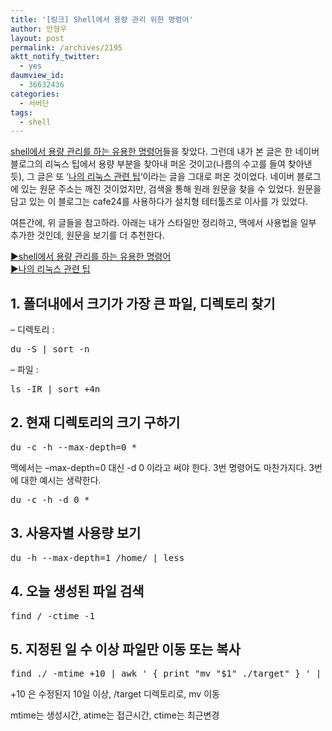 ```yaml
---
title: '[링크] Shell에서 용량 관리 위한 명령어'
author: 안형우
layout: post
permalink: /archives/2195
aktt_notify_twitter:
  - yes
daumview_id:
  - 36632436
categories:
  - 서버단
tags:
  - shell
---
```

[shell에서 용량 관리를 하는 유용한 명령어][1]들을 찾았다. 그런데 내가 본 글은 한 네이버 블로그의 리눅스 팁에서 용량 부분을 찾아내 퍼온 것이고(나름의 수고를 들여 찾아낸 듯), 그 글은 또 &#8216;<a title="나의 리눅스 관련 팁" href="http://imtl.skku.ac.kr/index.php?document_srl=14324&vid=hjlim99" rel="bookmark">나의 리눅스 관련 팁</a>&#8216;이라는 글을 그대로 퍼온 것이었다. 네이버 블로그에 있는 원문 주소는 깨진 것이었지만, 검색을 통해 원래 원문을 찾을 수 있었다. 원문을 담고 있는 이 블로그는 cafe24를 사용하다가 설치형 테터툴즈로 이사를 가 있었다.

여튼간에, 위 글들을 참고하라. 아래는 내가 스타일만 정리하고, 맥에서 사용법을 일부 추가한 것인데, 원문을 보기를 더 추천한다.

[▶shell에서 용량 관리를 하는 유용한 명령어][1]  
[▶나의 리눅스 관련 팁][2]

## 1. 폴더내에서 크기가 가장 큰 파일, 디렉토리 찾기

&#8211; 디렉토리 :

<pre>du -S | sort -n</pre>

&#8211; 파일 :

<pre>ls -IR | sort +4n</pre>

## 2. 현재 디렉토리의 크기 구하기

<pre>du -c -h --max-depth=0 *</pre>

맥에서는 &#8211;max-depth=0 대신 -d 0 이라고 써야 한다. 3번 명령어도 마찬가지다. 3번에 대한 예시는 생략한다.

<pre>du -c -h -d 0 *</pre>

## 3. 사용자별 사용량 보기

<pre>du -h --max-depth=1 /home/ | less</pre>

## 4. 오늘 생성된 파일 검색

<pre>find / -ctime -1</pre>

## 5. 지정된 일 수 이상 파일만 이동 또는 복사

<pre>find ./ -mtime +10 | awk &#039; { print "mv "$1" ./target" } &#039; | sh</pre>

+10 은 수정된지 10일 이상, /target 디렉토리로, mv 이동

mtime는 생성시간, atime는 접근시간, ctime는 최근변경

 [1]: http://downrg.com/84
 [2]: http://imtl.skku.ac.kr/index.php?document_srl=14324&vid=hjlim99